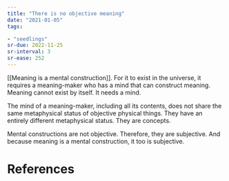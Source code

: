 ```yaml
---
title: "There is no objective meaning"
date: "2021-01-05"
tags:

- "seedlings"
sr-due: 2022-11-25
sr-interval: 3
sr-ease: 252
---
```


[[Meaning is a mental construction]]. For it to exist in the universe, it requires a meaning-maker who has a mind that can construct meaning. Meaning cannot exist by itself. It needs a mind.

The mind of a meaning-maker, including all its contents, does not share the same metaphysical status of objective physical things. They have an entirely different metaphysical status. They are concepts.

Mental constructions are not objective. Therefore, they are subjective. And because meaning is a mental construction, it too is subjective.

# References
